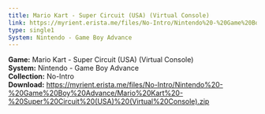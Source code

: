 ```yaml
---
title: Mario Kart - Super Circuit (USA) (Virtual Console)
link: https://myrient.erista.me/files/No-Intro/Nintendo%20-%20Game%20Boy%20Advance/Mario%20Kart%20-%20Super%20Circuit%20(USA)%20(Virtual%20Console).zip
type: single1
System: Nintendo - Game Boy Advance
---
```

<b>Game:</b> Mario Kart - Super Circuit (USA) (Virtual Console)<br>
<b>System:</b> Nintendo - Game Boy Advance<br>
<b>Collection:</b> No-Intro<br>
<b>Download:</b> https://myrient.erista.me/files/No-Intro/Nintendo%20-%20Game%20Boy%20Advance/Mario%20Kart%20-%20Super%20Circuit%20(USA)%20(Virtual%20Console).zip